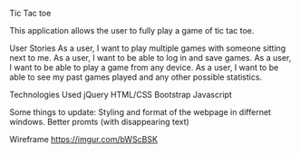 Tic Tac toe

This application allows the user to fully play a game of tic tac toe.

User Stories
As a user, I want to play multiple games with someone sitting next to me.
As a user, I want to be able to log in and save games.
As a user, I want to be able to play a game from any device.
As a user, I want to be able to see my past games played and any other possible statistics.

Technologies Used
jQuery
HTML/CSS
Bootstrap
Javascript

Some things to update:
Styling and format of the webpage in differnet windows. 
Better promts (with disappearing text)


Wireframe
https://imgur.com/bWScBSK

